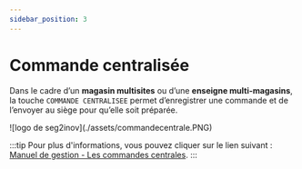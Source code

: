 ```yaml
---
sidebar_position: 3
---
```


# Commande centralisée

Dans le cadre d’un **magasin multisites** ou d’une **enseigne multi-magasins**, la touche ```COMMANDE CENTRALISEE``` permet d’enregistrer une commande et de l’envoyer au siège pour qu’elle soit préparée.

<div className="contenaireImg">
        ![logo de seg2inov](./assets/commandecentrale.PNG) 
    </div>

:::tip
Pour plus d'informations, vous pouvez cliquer sur le lien suivant : [Manuel de gestion - Les commandes centrales](https://aide.seg2inov.fr/docs/manuel-gestion/commandes/commandes-centrales).
:::